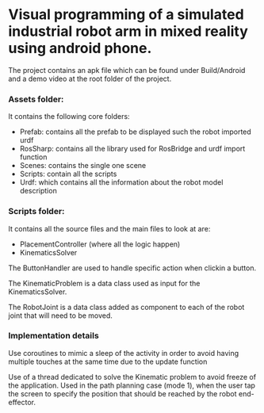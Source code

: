 # Visual programming of a simulated industrial robot arm in mixed reality using android phone.

The project contains an apk file which can be found under Build/Android and a demo video at the root folder of the project.

### Assets folder:
It contains the following core folders:
- Prefab: contains all the prefab to be displayed such the robot imported urdf
- RosSharp: contains all the library used for RosBridge and urdf import function
- Scenes: contains the single one scene
- Scripts: contain all the scripts
- Urdf: which contains all the information about the robot model description

### Scripts folder:
It contains all the source files and the main files to look at are:
- PlacementController (where all the logic happen)
- KinematicsSolver

The ButtonHandler are used to handle specific action when clickin a button.

The KinematicProblem is a data class used as input for the KinematicsSolver.

The RobotJoint is a data class added as component to each of the robot joint that will need to be moved.

### Implementation details
Use coroutines to mimic a sleep of the activity in order to avoid having multiple touches at the same time due to the update function

Use of a thread dedicated to solve the Kinematic problem to avoid freeze of the application. Used in the path planning case (mode 1), when the user tap the screen to specify the position that should be reached by the robot end-effector.
